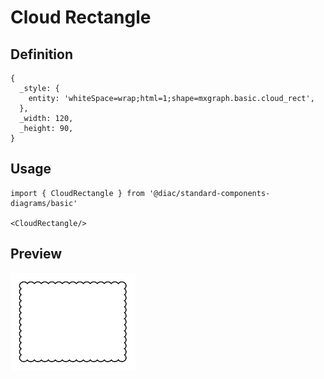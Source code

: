 # Cloud Rectangle

## Definition

```
{
  _style: { 
    entity: 'whiteSpace=wrap;html=1;shape=mxgraph.basic.cloud_rect',
  },
  _width: 120,
  _height: 90,
}
```

## Usage

```
import { CloudRectangle } from '@diac/standard-components-diagrams/basic'

<CloudRectangle/>
```

## Preview

<img src="./cloud-rectangle.png" width="200"/>
